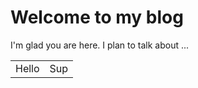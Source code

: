 # Welcome to my blog

I'm glad you are here. I plan to talk about ...

<table>
  <tr>
    <td>Hello</td>
    <td>Sup</td>
  </tr>
</table>
